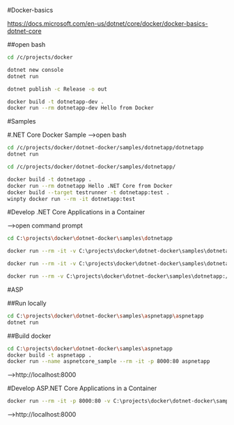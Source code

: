 #Docker-basics

https://docs.microsoft.com/en-us/dotnet/core/docker/docker-basics-dotnet-core

##open bash
```bash
cd /c/projects/docker

dotnet new console
dotnet run

dotnet publish -c Release -o out

docker build -t dotnetapp-dev .
docker run --rm dotnetapp-dev Hello from Docker
```




#Samples

#.NET Core Docker Sample
-->open bash

```bash
cd /c/projects/docker/dotnet-docker/samples/dotnetapp/dotnetapp
dotnet run

cd /c/projects/docker/dotnet-docker/samples/dotnetapp/

docker build -t dotnetapp .
docker run --rm dotnetapp Hello .NET Core from Docker
docker build --target testrunner -t dotnetapp:test .
winpty docker run --rm -it dotnetapp:test
```




#Develop .NET Core Applications in a Container

-->open command prompt

```bash
cd C:\projects\docker\dotnet-docker\samples\dotnetapp

docker run --rm -it -v C:\projects\docker\dotnet-docker\samples\dotnetapp:/app/ -w /app/tests microsoft/dotnet:2.1-sdk dotnet watch run

docker run --rm -it -v C:\projects\docker\dotnet-docker\samples\dotnetapp:/app/ -w /app/tests microsoft/dotnet:2.1-sdk dotnet watch test

docker run --rm -v C:\projects\docker\dotnet-docker\samples\dotnetapp:/app -w /app/dotnetapp microsoft/dotnet:2.1-sdk dotnet publish -c Release -o out
```




#ASP

##Run locally
```bash
cd C:\projects\docker\dotnet-docker\samples\aspnetapp\aspnetapp
dotnet run
```



##Build docker
```bash
cd C:\projects\docker\dotnet-docker\samples\aspnetapp
docker build -t aspnetapp .
docker run --name aspnetcore_sample --rm -it -p 8000:80 aspnetapp
```


-->http://localhost:8000

#Develop ASP.NET Core Applications in a Container

```bash
docker run --rm -it -p 8000:80 -v C:\projects\docker\dotnet-docker\samples\aspnetapp:/app/ -w /app/aspnetapp microsoft/dotnet:2.1-sdk dotnet watch run
```


-->http://localhost:8000
